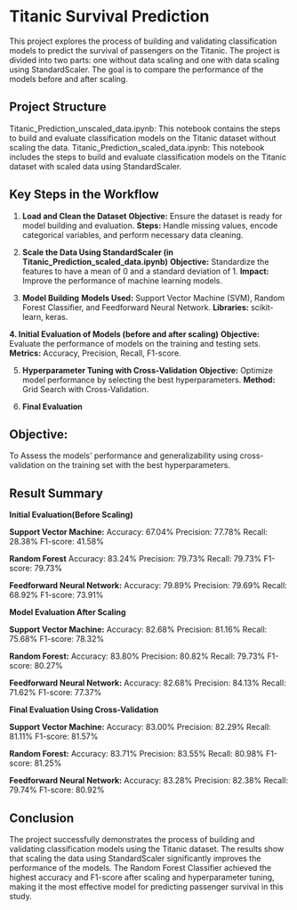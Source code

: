 # Titanic Survival Prediction

This project explores the process of building and validating classification models to predict the survival of passengers on the Titanic. The project is divided into two parts: one without data scaling and one with data scaling using StandardScaler. The goal is to compare the performance of the models before and after scaling.

## Project Structure

Titanic_Prediction_unscaled_data.ipynb: This notebook contains the steps to build and evaluate classification models on the Titanic dataset without scaling the data.
Titanic_Prediction_scaled_data.ipynb: This notebook includes the steps to build and evaluate classification models on the Titanic dataset with scaled data using StandardScaler.

## Key Steps in the Workflow
1. **Load and Clean the Dataset**
**Objective:** Ensure the dataset is ready for model building and evaluation.
**Steps:** Handle missing values, encode categorical variables, and perform necessary data cleaning.

2. **Scale the Data Using StandardScaler (in Titanic_Prediction_scaled_data.ipynb)**
**Objective:** Standardize the features to have a mean of 0 and a standard deviation of 1.
**Impact:** Improve the performance of machine learning models.

3. **Model Building**
**Models Used:** Support Vector Machine (SVM), Random Forest Classifier, and Feedforward Neural Network.
**Libraries:** scikit-learn, keras.

**4. Initial Evaluation of Models (before and after scaling)**
**Objective:** Evaluate the performance of models on the training and testing sets.
**Metrics:** Accuracy, Precision, Recall, F1-score.

5. **Hyperparameter Tuning with Cross-Validation**
**Objective:** Optimize model performance by selecting the best hyperparameters.
**Method:** Grid Search with Cross-Validation.

6. **Final Evaluation**
## Objective: 
To Assess the models' performance and generalizability using cross-validation on the training set with the best hyperparameters.

## Result Summary

**Initial Evaluation(Before Scaling)**

**Support Vector Machine:**
Accuracy: 67.04%
Precision: 77.78%
Recall: 28.38%
F1-score: 41.58%

**Random Forest**
Accuracy: 83.24%
Precision: 79.73%
Recall: 79.73%
F1-score: 79.73%

**Feedforward Neural Network:**
Accuracy: 79.89%
Precision: 79.69%
Recall: 68.92%
F1-score: 73.91%

**Model Evaluation After Scaling**

**Support Vector Machine:**
Accuracy: 82.68%
Precision: 81.16%
Recall: 75.68%
F1-score: 78.32%

**Random Forest:**
Accuracy: 83.80%
Precision: 80.82%
Recall: 79.73%
F1-score: 80.27%

**Feedforward Neural Network:**
Accuracy: 82.68%
Precision: 84.13%
Recall: 71.62%
F1-score: 77.37%

**Final Evaluation Using Cross-Validation**

**Support Vector Machine:**
Accuracy: 83.00%
Precision: 82.29%
Recall: 81.11%
F1-score: 81.57%

**Random Forest:**
Accuracy: 83.71%
Precision: 83.55%
Recall: 80.98%
F1-score: 81.25%

**Feedforward Neural Network:**
Accuracy: 83.28%
Precision: 82.38%
Recall: 79.74%
F1-score: 80.92%

## Conclusion

The project successfully demonstrates the process of building and validating classification models using the Titanic dataset. The results show that scaling the data using StandardScaler significantly improves the performance of the models. The Random Forest Classifier achieved the highest accuracy and F1-score after scaling and hyperparameter tuning, making it the most effective model for predicting passenger survival in this study.